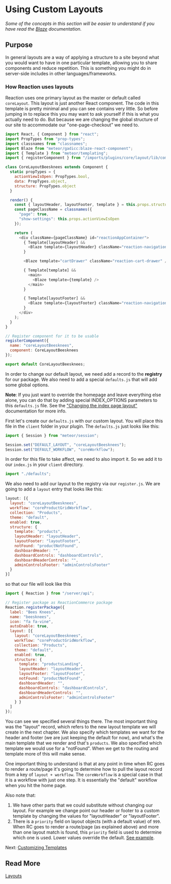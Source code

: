 # Using Custom Layouts

_Some of the concepts in this section will be easier to understand if you have read the [Blaze](http://blazejs.org/guide/introduction.html) documentation._

## Purpose

In general layouts are a way of applying a structure to a site beyond what you would want to have in one particular template, allowing you to share components and reduce repetition. This is something you might do in server-side includes in other languages/frameworks.

### How Reaction uses layouts

Reaction uses one primary layout as the master or default called `coreLayout`. This layout is just another React component. The code in this template is pretty minimal and you can see contains very little. So before jumping in to replace this you may want to ask yourself if this is what you actually need to do. But because we are changing the global structure of our site to accommodate our "one-page-checkout" we need to.

```js
import React, { Component } from "react";
import PropTypes from "prop-types";
import classnames from "classnames";
import Blaze from "meteor/gadicc:blaze-react-component";
import { Template } from "meteor/templating";
import { registerComponent } from "/imports/plugins/core/layout/lib/components";

class CoreLayoutBeesknees extends Component {
  static propTypes = {
    actionViewIsOpen: PropTypes.bool,
    data: PropTypes.object,
    structure: PropTypes.object
  }

  render() {
    const { layoutHeader, layoutFooter, template } = this.props.structure || {};
    const pageClassName = classnames({
      "page": true,
      "show-settings": this.props.actionViewIsOpen
    });

    return (
      <div className={pageClassName} id="reactionAppContainer">
        { Template[layoutHeader] &&
          <Blaze template={layoutHeader} className="reaction-navigation-header" />
        }

        <Blaze template="cartDrawer" className="reaction-cart-drawer" />

        { Template[template] &&
          <main>
            <Blaze template={template} />
          </main>
        }

        { Template[layoutFooter] &&
          <Blaze template={layoutFooter} className="reaction-navigation-footer footer-default" />
        }
      </div>
    );
  }
}

// Register component for it to be usable
registerComponent({
  name: "coreLayoutBeesknees",
  component: CoreLayoutBeesknees
});

export default CoreLayoutBeesknees;
```

In order to change our default layout, we need add a record to the **registry** for our package. We also need to add a special `defaults.js` that will add some global options.

**Note**: If you just want to override the homepage and leave everything else alone, you can do that by adding special INDEX_OPTIONS parameters to this `defaults.js` file. See the ["Changing the index page layout"](https://docs.reactioncommerce.com/reaction-docs/development/layout) documentation for more info.

First let's create our `defaults.js` with our custom layout. You will place this file in the `client` folder in your plugin. The `defaults.js` just looks like this:

```js
import { Session } from "meteor/session";

Session.set("DEFAULT_LAYOUT", "coreLayoutBeesknees");
Session.set("DEFAULT_WORKFLOW", "coreWorkflow");
```

In order for this file to take affect, we need to also import it. So we add it to our `index.js` in your `client` directory.

```js
import "./defaults";
```

We also need to add our layout to the registry via our `register.js`. We are going to add a `layout` entry that looks like this:

```js
layout: [{
  layout: "coreLayoutBeesknees",
  workflow: "coreProductGridWorkflow",
  collection: "Products",
  theme: "default",
  enabled: true,
  structure: {
    template: "products",
    layoutHeader: "layoutHeader",
    layoutFooter: "layoutFooter",
    notFound: "productNotFound",
    dashboardHeader: "",
    dashboardControls: "dashboardControls",
    dashboardHeaderControls: "",
    adminControlsFooter: "adminControlsFooter"
  }
}]
```

so that our file will look like this

```js
import { Reaction } from "/server/api";

// Register package as ReactionCommerce package
Reaction.registerPackage({
  label: "Bees Knees",
  name: "beesknees",
  icon: "fa fa-vine",
  autoEnable: true,
  layout: [{
    layout: "coreLayoutBeesknees",
    workflow: "coreProductGridWorkflow",
    collection: "Products",
    theme: "default",
    enabled: true,
    structure: {
      template: "productsLanding",
      layoutHeader: "layoutHeader",
      layoutFooter: "layoutFooter",
      notFound: "productNotFound",
      dashboardHeader: "",
      dashboardControls: "dashboardControls",
      dashboardHeaderControls: "",
      adminControlsFooter: "adminControlsFooter"
    } }
  ]
});
```

You can see we specified several things there. The most important thing was the "layout" record, which refers to the new
layout template we will create in the next chapter. We also specify which templates we want for the header and footer (we are just keeping the default for now),
and what's the main template that we render and that's `products`. We also
specified which template we would use for a "notFound". When we get to the routing and template more of this will make sense.

One important thing to understand is that at any point in time when RC goes to render a route/page it's going to
determine how to pull the layout record from a key of `layout + workflow`. The `coreWorkflow` is a special case in that it is a workflow with just one step.
It is essentially the "default" workflow when you hit the home page.

Also note that:
1. We have other parts that we could substitute without
changing our layout. For example we change point our header or footer to
a custom template by changing the values for "layoutHeader" or "layoutFooter".
2. There is a `priority` field on layout objects (with a default value) of `999`. When RC goes to render a route/page
(as explained above) and more than one layout match is found, this `priority` field is used to determine which one is
 used. Lower values override the default. [See example](https://github.com/reactioncommerce/reaction-example-plugin/pull/9/files).

Next: [Customizing Templates](/developer/tutorial/plugin-customizing-templates-4.md)

## Read More

[Layouts](/developer/architecture/layout.md)
